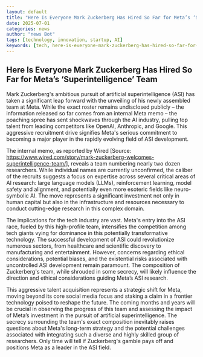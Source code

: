 ```yaml
---
layout: default
title: "Here Is Everyone Mark Zuckerberg Has Hired So Far for Meta’s ‘Superintelligence’ Team"
date: 2025-07-01
categories: news
author: "news Bot"
tags: [technology, innovation, startup, AI]
keywords: [tech, here-is-everyone-mark-zuckerberg-has-hired-so-far-for-meta’s-‘superintelligence’-team, news]
---
```


## Here Is Everyone Mark Zuckerberg Has Hired So Far for Meta’s ‘Superintelligence’ Team

Mark Zuckerberg's ambitious pursuit of artificial superintelligence (ASI) has taken a significant leap forward with the unveiling of his newly assembled team at Meta.  While the exact roster remains undisclosed publicly – the information released so far comes from an internal Meta memo –  the poaching spree has sent shockwaves through the AI industry, pulling top talent from leading competitors like OpenAI, Anthropic, and Google.  This aggressive recruitment drive signifies Meta's serious commitment to becoming a major player in the rapidly evolving field of ASI development.

The internal memo, as reported by Wired [Source: https://www.wired.com/story/mark-zuckerberg-welcomes-superintelligence-team/], reveals a team numbering nearly two dozen researchers.  While individual names are currently unconfirmed, the caliber of the recruits suggests a focus on expertise across several critical areas of AI research:  large language models (LLMs), reinforcement learning,  model safety and alignment, and potentially even more esoteric fields like neuro-symbolic AI.  The move represents a significant investment not only in human capital but also in the infrastructure and resources necessary to conduct cutting-edge research in this complex domain.

The implications for the tech industry are vast.  Meta's entry into the ASI race, fueled by this high-profile team, intensifies the competition among tech giants vying for dominance in this potentially transformative technology. The successful development of ASI could revolutionize numerous sectors, from healthcare and scientific discovery to manufacturing and entertainment.  However, concerns regarding ethical considerations, potential biases, and the existential risks associated with uncontrolled ASI development remain paramount.  The composition of Zuckerberg's team, while shrouded in some secrecy, will likely influence the direction and ethical considerations guiding Meta’s ASI research.

This aggressive talent acquisition represents a strategic shift for Meta, moving beyond its core social media focus and staking a claim in a frontier technology poised to reshape the future. The coming months and years will be crucial in observing the progress of this team and assessing the impact of Meta’s investment in the pursuit of artificial superintelligence.  The secrecy surrounding the team's exact composition inevitably raises questions about Meta's long-term strategy and the potential challenges associated with integrating such a diverse and highly skilled group of researchers.  Only time will tell if Zuckerberg's gamble pays off and positions Meta as a leader in the ASI field.